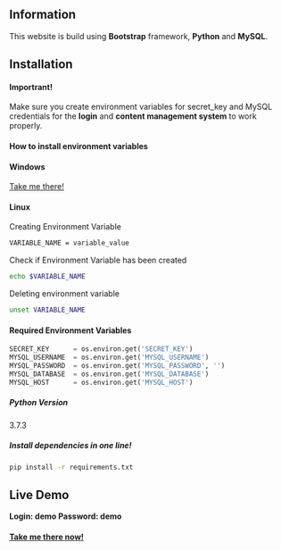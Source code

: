 ## Information
This website is build using **Bootstrap** framework, **Python** and **MySQL**.

## Installation
#### Importrant!
Make sure you create environment variables for secret_key and MySQL credentials for the **login** and **content management system** to work properly.

#### How to install environment variables
#### Windows
[Take me there!](https://www.computerhope.com/issues/ch000549.htm)

#### Linux
Creating Environment Variable
```bash
VARIABLE_NAME = variable_value
```
Check if Environment Variable has been created
```bash
echo $VARIABLE_NAME
```
Deleting environment variable
```bash
unset VARIABLE_NAME
```

#### Required Environment Variables
```py
SECRET_KEY      = os.environ.get('SECRET_KEY')
MYSQL_USERNAME  = os.environ.get('MYSQL_USERNAME')
MYSQL_PASSWORD  = os.environ.get('MYSQL_PASSWORD', '')
MYSQL_DATABASE  = os.environ.get('MYSQL_DATABASE')
MYSQL_HOST      = os.environ.get('MYSQL_HOST')
```

##### Python Version
3.7.3

##### Install dependencies in one line!
```bash
pip install -r requirements.txt
```

## Live Demo

**Login: demo
Password: demo**


#### [Take me there now!](https://ucpdemo.herokuapp.com)
